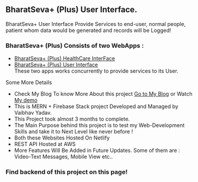 ## BharatSeva+ (Plus) User Interface.  
BharatSeva+ User Interface Provide Services to end-user, normal people, patient whom data would be generated and records will be Logged!  
### BharatSeva+ (Plus) Consists of two WebApps :
- [BharatSeva+ (Plus) HealthCare InterFace](https://bharatsevaplus-healthcare.netlify.app/)   
- [BharatSeva+ (Plus) User Interface](https://bharatsevaplus-user.netlify.app/)  
These two apps works concurrently to provide services to its User.  

Some More Details
- Check My Blog To know More About this project [Go to My Blog](https://statesinshorts.blogspot.com/2023/07/Bharatsevaplus.html) or Watch [My demo](https://www.youtube.com/playlist?list=PLXRQ5AMta2AI_jZlGr0A5owICnGkDpElO)  
- This is MERN + Firebase Stack project Developed and Managed by Vaibhav Yadav.
- This Project took almost 3 months to complete.
- The Main Purpose behind this project is to test my Web-Development Skills and take it to Next Level like never before !
- Both these Websites Hosted On Netlify
- REST API Hosted at AWS
- More Features Will Be Added in Future Updates. Some of them are : Video-Text Messages, Mobile View etc..

### Find backend of this project on this page!
